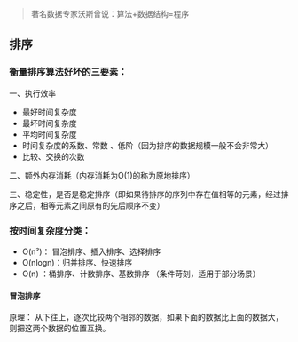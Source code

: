 > 著名数据专家沃斯曾说：算法+数据结构=程序

## 排序
### 衡量排序算法好坏的三要素：

一、执行效率

- 最好时间复杂度
- 最坏时间复杂度
- 平均时间复杂度
- 时间复杂度的系数、常数 、低阶（因为排序的数据规模一般不会非常大）
- 比较、交换的次数

二、额外内存消耗（内存消耗为O(1)的称为原地排序）

三、稳定性，是否是稳定排序（即如果待排序的序列中存在值相等的元素，经过排序之后，相等元素之间原有的先后顺序不变）

### 按时间复杂度分类：
    
- O(n²)： 冒泡排序、插入排序、选择排序
- O(nlogn)：归并排序、快速排序
- O(n) ：桶排序、计数排序、基数排序 （条件苛刻，适用于部分场景）

#### 冒泡排序

原理： 从下往上，逐次比较两个相邻的数据，如果下面的数据比上面的数据大，则把这两个数据的位置互换。


